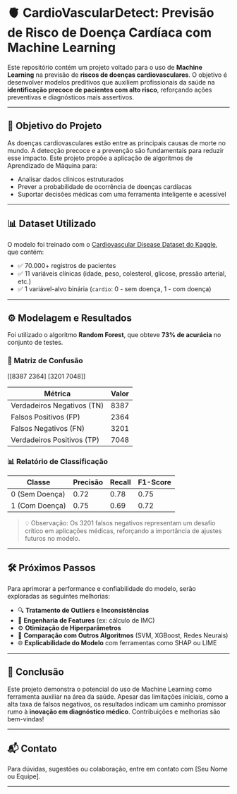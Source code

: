 # 🫀 CardioVascularDetect: Previsão de Risco de Doença Cardíaca com Machine Learning

Este repositório contém um projeto voltado para o uso de **Machine Learning** na previsão de **riscos de doenças cardiovasculares**. O objetivo é desenvolver modelos preditivos que auxiliem profissionais da saúde na **identificação precoce de pacientes com alto risco**, reforçando ações preventivas e diagnósticos mais assertivos.

---

## 🎯 Objetivo do Projeto

As doenças cardiovasculares estão entre as principais causas de morte no mundo. A detecção precoce e a prevenção são fundamentais para reduzir esse impacto. Este projeto propõe a aplicação de algoritmos de Aprendizado de Máquina para:

- Analisar dados clínicos estruturados
- Prever a probabilidade de ocorrência de doenças cardíacas
- Suportar decisões médicas com uma ferramenta inteligente e acessível

---

## 📊 Dataset Utilizado

O modelo foi treinado com o [Cardiovascular Disease Dataset do Kaggle](https://www.kaggle.com/datasets/sulianova/cardiovascular-disease-dataset), que contém:

- ✅ 70.000+ registros de pacientes
- ✅ 11 variáveis clínicas (idade, peso, colesterol, glicose, pressão arterial, etc.)
- ✅ 1 variável-alvo binária (`cardio`: 0 - sem doença, 1 - com doença)

---

## ⚙️ Modelagem e Resultados

Foi utilizado o algoritmo **Random Forest**, que obteve **73% de acurácia** no conjunto de testes.

### 🔢 Matriz de Confusão
[[8387 2364] [3201 7048]]


| Métrica              | Valor |
|----------------------|-------|
| Verdadeiros Negativos (TN) | 8387 |
| Falsos Positivos (FP)      | 2364 |
| Falsos Negativos (FN)      | 3201 |
| Verdadeiros Positivos (TP) | 7048 |

### 📊 Relatório de Classificação

| Classe | Precisão | Recall | F1-Score |
|--------|----------|--------|----------|
| 0 (Sem Doença) | 0.72 | 0.78 | 0.75 |
| 1 (Com Doença) | 0.75 | 0.69 | 0.72 |

> 💡 Observação: Os 3201 falsos negativos representam um desafio crítico em aplicações médicas, reforçando a importância de ajustes futuros no modelo.

---

## 🛠️ Próximos Passos

Para aprimorar a performance e confiabilidade do modelo, serão exploradas as seguintes melhorias:

- 🔍 **Tratamento de Outliers e Inconsistências**
- 🧠 **Engenharia de Features** (ex: cálculo de IMC)
- ⚙️ **Otimização de Hiperparâmetros**
- 🔄 **Comparação com Outros Algoritmos** (SVM, XGBoost, Redes Neurais)
- 🌐 **Explicabilidade do Modelo** com ferramentas como SHAP ou LIME

---

## 📌 Conclusão

Este projeto demonstra o potencial do uso de Machine Learning como ferramenta auxiliar na área da saúde. Apesar das limitações iniciais, como a alta taxa de falsos negativos, os resultados indicam um caminho promissor rumo à **inovação em diagnóstico médico**. Contribuições e melhorias são bem-vindas!

---

## 📬 Contato

Para dúvidas, sugestões ou colaboração, entre em contato com [Seu Nome ou Equipe].

---
